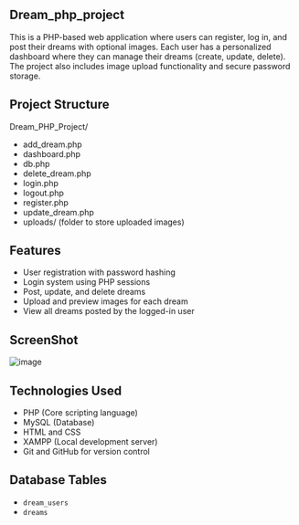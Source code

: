 ## Dream_php_project

This is a PHP-based web application where users can register, log in, and post their dreams with optional images. Each user has a personalized dashboard where they can manage their dreams (create, update, delete). The project also includes image upload functionality and secure password storage.

## Project Structure

Dream_PHP_Project/
- add_dream.php  
- dashboard.php  
- db.php  
- delete_dream.php  
- login.php  
- logout.php  
- register.php  
- update_dream.php  
- uploads/ (folder to store uploaded images)  
  

## Features

- User registration with password hashing  
- Login system using PHP sessions  
- Post, update, and delete dreams  
- Upload and preview images for each dream  
- View all dreams posted by the logged-in user

## ScreenShot
![image](https://github.com/user-attachments/assets/3a6309bd-6cb5-4e17-b747-75a9d77eb0f4)



## Technologies Used

- PHP (Core scripting language)  
- MySQL (Database)  
- HTML and CSS  
- XAMPP (Local development server)  
- Git and GitHub for version control  

## Database Tables
- `dream_users`
- `dreams`

